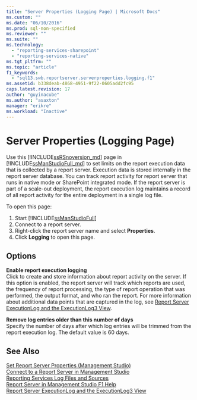 ```yaml
---
title: "Server Properties (Logging Page) | Microsoft Docs"
ms.custom: ""
ms.date: "06/10/2016"
ms.prod: sql-non-specified
ms.reviewer: ""
ms.suite: ""
ms.technology: 
  - "reporting-services-sharepoint"
  - "reporting-services-native"
ms.tgt_pltfrm: ""
ms.topic: "article"
f1_keywords: 
  - "sql13.swb.reportserver.serverproperties.logging.f1"
ms.assetid: b338deab-4868-4951-9f22-0605add2fc95
caps.latest.revision: 17
author: "guyinacube"
ms.author: "asaxton"
manager: "erikre"
ms.workload: "Inactive"
---
```

# Server Properties (Logging Page)
  Use this [!INCLUDE[ssRSnoversion_md](../../includes/ssrsnoversion-md.md)] page in [!INCLUDE[ssManStudioFull_md](../../includes/ssmanstudiofull-md.md)] to set limits on the report execution data that is collected by a report server. Execution data is stored internally in the report server database. You can track report activity for report server that runs in native mode or SharePoint integrated mode. If the report server is part of a scale-out deployment, the report execution log maintains a record of all report activity for the entire deployment in a single log file.  
  
 To open this page:
 1) Start [!INCLUDE[ssManStudioFull](../../includes/ssmanstudiofull-md.md)]
 2) Connect to a report server.
 3) Right-click the report server name and select **Properties**. 
 4) Click **Logging** to open this page.  
  
## Options  
 **Enable report execution logging**  
 Click to create and store information about report activity on the server. If this option is enabled, the report server will track which reports are used, the frequency of report processing, the type of report operation that was performed, the output format, and who ran the report. For more information about additional data points that are captured in the log, see [Report Server ExecutionLog and the ExecutionLog3 View](../../reporting-services/report-server/report-server-executionlog-and-the-executionlog3-view.md).  
  
 **Remove log entries older than this number of days**  
 Specify the number of days after which log entries will be trimmed from the report execution log. The default value is 60 days.  
  
## See Also  
 [Set Report Server Properties &#40;Management Studio&#41;](../../reporting-services/tools/set-report-server-properties-management-studio.md)   
 [Connect to a Report Server in Management Studio](../../reporting-services/tools/connect-to-a-report-server-in-management-studio.md)   
 [Reporting Services Log Files and Sources](../../reporting-services/report-server/reporting-services-log-files-and-sources.md)   
 [Report Server in Management Studio F1 Help](../../reporting-services/tools/report-server-in-management-studio-f1-help.md)   
 [Report Server ExecutionLog and the ExecutionLog3 View](../../reporting-services/report-server/report-server-executionlog-and-the-executionlog3-view.md)  
  
  
